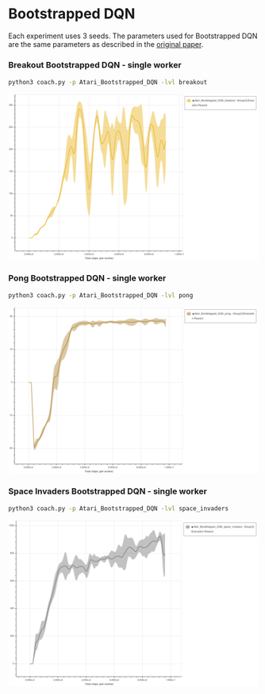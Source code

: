 # Bootstrapped DQN

Each experiment uses 3 seeds.
The parameters used for Bootstrapped DQN are the same parameters as described in the [original paper](https://arxiv.org/abs/1602.04621.pdf).

### Breakout Bootstrapped DQN - single worker

```bash
python3 coach.py -p Atari_Bootstrapped_DQN -lvl breakout
```

<img src="breakout_bootstrapped_dqn.png" alt="Breakout Bootstrapped DQN" width="800"/>


### Pong Bootstrapped DQN - single worker

```bash
python3 coach.py -p Atari_Bootstrapped_DQN -lvl pong
```

<img src="pong_bootstrapped_dqn.png" alt="Pong Bootstrapped DQN" width="800"/>


### Space Invaders Bootstrapped DQN - single worker

```bash
python3 coach.py -p Atari_Bootstrapped_DQN -lvl space_invaders
```

<img src="space_invaders_bootstrapped_dqn.png" alt="Space Invaders Bootstrapped DQN" width="800"/>

